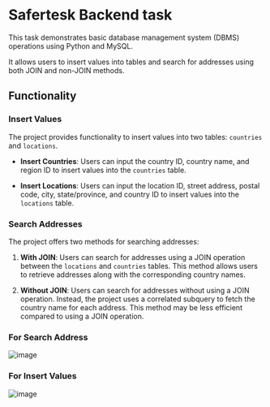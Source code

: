 # Safertesk Backend task

This task demonstrates basic database management system (DBMS) operations using Python and MySQL. 

It allows users to insert values into tables and search for addresses using both JOIN and non-JOIN methods.

## Functionality

### Insert Values

The project provides functionality to insert values into two tables: `countries` and `locations`. 

- **Insert Countries**: Users can input the country ID, country name, and region ID to insert values into the `countries` table.

- **Insert Locations**: Users can input the location ID, street address, postal code, city, state/province, and country ID to insert values into the `locations` table.

### Search Addresses

The project offers two methods for searching addresses:

1. **With JOIN**: Users can search for addresses using a JOIN operation between the `locations` and `countries` tables. This method allows users to retrieve addresses along with the corresponding country names.

2. **Without JOIN**: Users can search for addresses without using a JOIN operation. Instead, the project uses a correlated subquery to fetch the country name for each address. This method may be less efficient compared to using a JOIN operation.

### For Search Address
![image](https://github.com/Dineshkumaryara/2100031355_Backend/assets/110585667/e5e7c67b-8590-4d35-be24-974f217dcfc3)

### For Insert Values
![image](https://github.com/Dineshkumaryara/2100031355_Backend/assets/110585667/c68dde76-8356-4893-bda8-6053282fdd3f)


